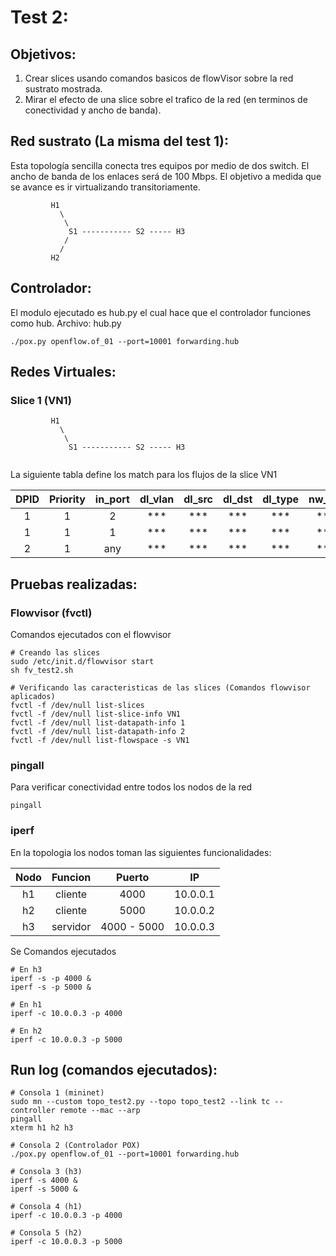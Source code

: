 # Test 2:

## Objetivos:
1. Crear slices usando comandos basicos de flowVisor sobre la red sustrato mostrada.
2. Mirar el efecto de una slice sobre el trafico de la red (en terminos de conectividad y ancho de banda).

## Red sustrato (La misma del test 1):  
Esta topología sencilla conecta tres equipos por medio de dos switch. El ancho de banda de los enlaces será de 100 Mbps. El objetivo a medida que se avance es ir virtualizando transitoriamente.

```
         H1
           \
            \
             S1 ----------- S2 ----- H3
            /
           /
         H2
```

## Controlador: 
El modulo ejecutado es hub.py el cual hace que el controlador funciones como hub.
Archivo: hub.py

```
./pox.py openflow.of_01 --port=10001 forwarding.hub
```

## Redes Virtuales: 

### Slice 1 (VN1)

```
         H1
           \
            \
             S1 ----------- S2 ----- H3
         
```

La siguiente tabla define los match para los flujos de la slice VN1

|DPID        |Priority    |in_port     |dl_vlan     |dl_src      |dl_dst      |dl_type     |nw_src      |nw_dst      |nw_proto    |nw_tos      |tp_src      |tp_dst       |
|:----------:|:----------:|:----------:|:----------:|:----------:|:----------:|:----------:|:----------:|:----------:|:----------:|:----------:|:----------:|:----------:|
|1|1|2|***|***|***|***|***|***|***|***|***|***|
|1|1|1|***|***|***|***|***|***|***|***|***|***|
|2|1|any|***|***|***|***|***|***|***|***|***|***|

## Pruebas realizadas:

### Flowvisor (fvctl)
Comandos ejecutados con el flowvisor
```
# Creando las slices
sudo /etc/init.d/flowvisor start
sh fv_test2.sh

# Verificando las caracteristicas de las slices (Comandos flowvisor aplicados)
fvctl -f /dev/null list-slices
fvctl -f /dev/null list-slice-info VN1
fvctl -f /dev/null list-datapath-info 1
fvctl -f /dev/null list-datapath-info 2
fvctl -f /dev/null list-flowspace -s VN1
```

### pingall
Para verificar conectividad entre todos los nodos de la red

```
pingall
```

### iperf
En la topologia los nodos toman las siguientes funcionalidades:


|Nodo        |Funcion     |Puerto      |IP          |
|:----------:|:----------:|:----------:|:----------:|
|h1          |cliente     |4000        |10.0.0.1    |
|h2          |cliente     |5000        |10.0.0.2    |
|h3          |servidor    |4000 - 5000 |10.0.0.3    |

Se Comandos ejecutados

```
# En h3
iperf -s -p 4000 &
iperf -s -p 5000 &

# En h1
iperf -c 10.0.0.3 -p 4000

# En h2
iperf -c 10.0.0.3 -p 5000

```

## Run log (comandos ejecutados):
```
# Consola 1 (mininet)
sudo mn --custom topo_test2.py --topo topo_test2 --link tc --controller remote --mac --arp
pingall
xterm h1 h2 h3

# Consola 2 (Controlador POX)
./pox.py openflow.of_01 --port=10001 forwarding.hub

# Consola 3 (h3)
iperf -s 4000 &
iperf -s 5000 &

# Consola 4 (h1)
iperf -c 10.0.0.3 -p 4000

# Consola 5 (h2)
iperf -c 10.0.0.3 -p 5000

```
